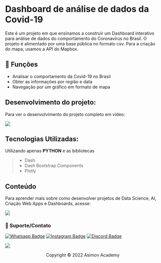 # Dashboard de análise de dados da Covid-19
Este é um projeto em que ensinamos a construir um Dashboard interativo para análise de dados do comportamento do Coronavírus no Brasil.
O projeto é alimentado por uma base pública no formato csv. Para a criação do mapa, usamos a API do Mapbox.

## 🔧 Funções

- Analisar o comportamento da Covid-19 no Brasil
- Obter as informações por região e data
- Navegação por um gráfico em formato de mapa 

## Desenvolvimento do projeto:
Para ver o desenvolvimento do projeto completo em vídeo:

<a href = "https://asimov.academy/dashboard-interativo-da-covid-19-com-python/"><img src="https://img.shields.io/badge/ASIMOV-Projeto%20Completo-lightgrey" target="_blank"></a> 

## Tecnologias Utilizadas:

Utilizando apenas **PYTHON** e as bibliotecas
> - Dash
> - Dash Bootstrap Components
> - Plotly


## Conteúdo
Para aprender mais sobre como desenvolver projetos de Data Science, AI, Criação Web Apps e Dashboards, acesse:

<a href = "https://asimov.academy/"><img src="https://img.shields.io/badge/ASIMOV-Saiba%20Mais-lightgrey" target="_blank"></a> 

### 🤝 Suporte/Contato


[![Whatsapp Badge](https://img.shields.io/badge/WhatsApp-25D366?style=for-the-badge&logo=whatsapp&logoColor=white)](https://wa.me/5551981830833)
[![Instagram Badge](https://img.shields.io/badge/Instagram-E4405F?style=for-the-badge&logo=instagram&logoColor=white)](https://www.instagram.com/asimov.academy/)
[![Discord Badge](https://img.shields.io/badge/Discord-7289DA?style=for-the-badge&logo=discord&logoColor=white)](https://discord.gg/W2Nc7bxvk7)

<a href = "mailto:contato@asimov.academy"><img src="https://img.shields.io/badge/-Gmail-%23333?style=for-the-badge&logo=gmail&logoColor=white" target="_blank"></a> 




<p align="center">Copyright © 2022 Asimov Academy</p>
